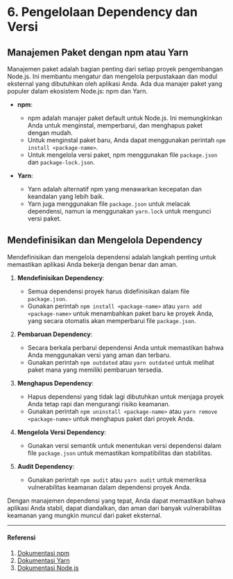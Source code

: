 # 6. Pengelolaan Dependency dan Versi
## Manajemen Paket dengan npm atau Yarn
Manajemen paket adalah bagian penting dari setiap proyek pengembangan Node.js. Ini membantu mengatur dan mengelola perpustakaan dan modul eksternal yang dibutuhkan oleh aplikasi Anda. Ada dua manajer paket yang populer dalam ekosistem Node.js: npm dan Yarn.

- **npm**:
  - npm adalah manajer paket default untuk Node.js. Ini memungkinkan Anda untuk menginstal, memperbarui, dan menghapus paket dengan mudah.
  - Untuk menginstal paket baru, Anda dapat menggunakan perintah `npm install <package-name>`.
  - Untuk mengelola versi paket, npm menggunakan file `package.json` dan `package-lock.json`.

- **Yarn**:
  - Yarn adalah alternatif npm yang menawarkan kecepatan dan keandalan yang lebih baik.
  - Yarn juga menggunakan file `package.json` untuk melacak dependensi, namun ia menggunakan `yarn.lock` untuk mengunci versi paket.

## Mendefinisikan dan Mengelola Dependency
Mendefinisikan dan mengelola dependensi adalah langkah penting untuk memastikan aplikasi Anda bekerja dengan benar dan aman.

1. **Mendefinisikan Dependency**:
   - Semua dependensi proyek harus didefinisikan dalam file `package.json`.
   - Gunakan perintah `npm install <package-name>` atau `yarn add <package-name>` untuk menambahkan paket baru ke proyek Anda, yang secara otomatis akan memperbarui file `package.json`.

2. **Pembaruan Dependency**:
   - Secara berkala perbarui dependensi Anda untuk memastikan bahwa Anda menggunakan versi yang aman dan terbaru.
   - Gunakan perintah `npm outdated` atau `yarn outdated` untuk melihat paket mana yang memiliki pembaruan tersedia.

3. **Menghapus Dependency**:
   - Hapus dependensi yang tidak lagi dibutuhkan untuk menjaga proyek Anda tetap rapi dan mengurangi risiko keamanan.
   - Gunakan perintah `npm uninstall <package-name>` atau `yarn remove <package-name>` untuk menghapus paket dari proyek Anda.

4. **Mengelola Versi Dependency**:
   - Gunakan versi semantik untuk menentukan versi dependensi dalam file `package.json` untuk memastikan kompatibilitas dan stabilitas.

5. **Audit Dependency**:
   - Gunakan perintah `npm audit` atau `yarn audit` untuk memeriksa vulnerabilitas keamanan dalam dependensi proyek Anda.

Dengan manajemen dependensi yang tepat, Anda dapat memastikan bahwa aplikasi Anda stabil, dapat diandalkan, dan aman dari banyak vulnerabilitas keamanan yang mungkin muncul dari paket eksternal.

--- 

#### Referensi
1. [Dokumentasi npm](https://docs.npmjs.com/)
2. [Dokumentasi Yarn](https://classic.yarnpkg.com/en/docs/)
3. [Dokumentasi Node.js](https://nodejs.org/en/docs/)